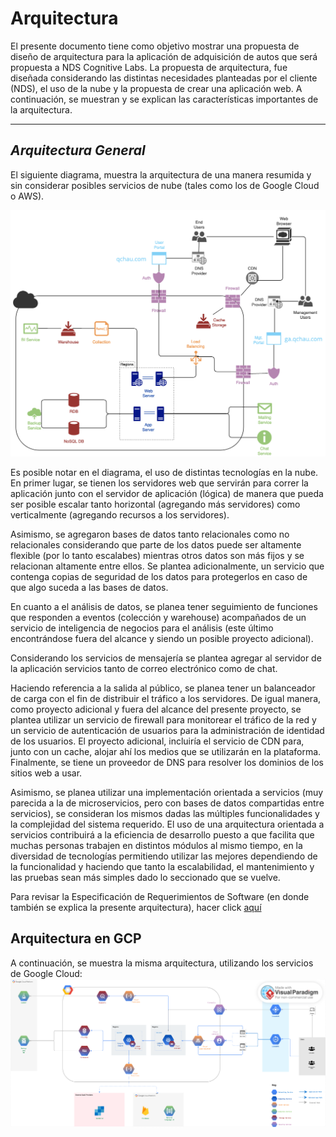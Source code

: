 # Arquitectura

El presente documento tiene como objetivo mostrar una propuesta de diseño de arquitectura para la aplicación de adquisición de autos que será propuesta a NDS Cognitive Labs. La propuesta de arquitectura, fue diseñada considerando las distintas necesidades planteadas por el cliente (NDS), el uso de la nube y la propuesta de crear una aplicación web. A continuación, se muestran y se explican las características importantes de la arquitectura. 

---
## _Arquitectura General_
El siguiente diagrama, muestra la arquitectura de una manera resumida y sin considerar posibles servicios de nube (tales como los de Google Cloud o AWS). 

![Diagrama general de arquitectura](https://github.com/sebasgonvitec/qchau-software/blob/64dc167b2890f2f646820183c583b56852540ea3/wiki/Docs/Arquitectura/Diagrama_ArchCloud.png)

Es posible notar en el diagrama, el uso de distintas tecnologías en la nube. En primer lugar, se tienen los servidores web que servirán para correr la aplicación junto con el servidor de aplicación (lógica) de manera que pueda ser posible escalar tanto horizontal (agregando más servidores) como verticalmente (agregando recursos a los servidores). 

Asimismo, se agregaron bases de datos tanto relacionales como no relacionales considerando que parte de los datos puede ser altamente flexible (por lo tanto escalabes) mientras otros datos son más fijos y se relacionan altamente entre ellos. Se plantea adicionalmente, un servicio que contenga copias de seguridad de los datos para protegerlos en caso de que algo suceda a las bases de datos.

En cuanto a el análisis de datos, se planea tener seguimiento de funciones que responden a eventos (colección y warehouse) acompañados de un servicio de inteligencia de negocios para el análisis (este último encontrándose fuera del alcance y siendo un posible proyecto adicional). 

Considerando los servicios de mensajería se plantea agregar al servidor de la aplicación servicios tanto de correo electrónico como de chat. 

Haciendo referencia a la salida al público, se planea tener un balanceador de carga con el fin de distribuir el tráfico a los servidores. De igual manera, como proyecto adicional y fuera del alcance del presente proyecto, se plantea utilizar un servicio de firewall para monitorear el tráfico de la red y un servicio de autenticación de usuarios para la administración de identidad de los usuarios. El proyecto adicional, incluiría el servicio de CDN para, junto con un cache, alojar ahí los medios que se utilizarán en la plataforma. Finalmente, se tiene un proveedor de DNS para resolver los dominios de los sitios web a usar. 

Asimismo, se planea utilizar una implementación orientada a servicios (muy parecida a la de microservicios, pero con bases de datos compartidas entre servicios), se consideran los mismos dadas las múltiples funcionalidades y la complejidad del sistema requerido. El uso de una arquitectura orientada a servicios contribuirá a la eficiencia de desarrollo puesto a que facilita que muchas personas trabajen en distintos módulos al mismo tiempo, en la diversidad de tecnologías permitiendo utilizar las mejores dependiendo de la funcionalidad y haciendo que tanto la escalabilidad, el mantenimiento y las pruebas sean más simples dado lo seccionado que se vuelve. 

Para revisar la Especificación de Requerimientos de Software (en donde también se explica la presente arquitectura), hacer click [aquí](https://github.com/sebasgonvitec/qchau-software/blob/64dc167b2890f2f646820183c583b56852540ea3/wiki/Docs/SRS.md)

## Arquitectura en GCP
A continuación, se muestra la misma arquitectura, utilizando los servicios de Google Cloud:
![Diagrama de Arquitectura GCP](https://github.com/sebasgonvitec/qchau-software/blob/25109835ca8c8430c092a94803f8cbc0fc59886f/wiki/Docs/Arquitectura/ArquitecturaGCP.png)
